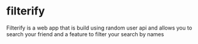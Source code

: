 # filterify

Filterify is a web app that is build using random user api and allows you to search your friend and a feature to filter your search by names
